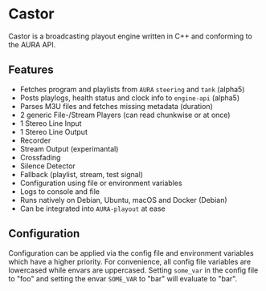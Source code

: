 # Castor

Castor is a broadcasting playout engine written in C++ and conforming to the AURA API.

## Features

- Fetches program and playlists from `AURA` `steering` and `tank` (alpha5)
- Posts playlogs, health status and clock info to `engine-api` (alpha5)
- Parses M3U files and fetches missing metadata (duration)
- 2 generic File-/Stream Players (can read chunkwise or at once)
- 1 Stereo Line Input
- 1 Stereo Line Output
- Recorder
- Stream Output (experimantal)
- Crossfading
- Silence Detector
- Fallback (playlist, stream, test signal)
- Configuration using file or environment variables
- Logs to console and file
- Runs natively on Debian, Ubuntu, macOS and Docker (Debian)
- Can be integrated into `AURA-playout` at ease

## Configuration
Configuration can be applied via the config file and environment variables which have a higher priority. For convenience, all config file variables are lowercased while envars are uppercased. Setting `some_var` in the config file to "foo" and setting the envar `SOME_VAR` to "bar" will evaluate to "bar".